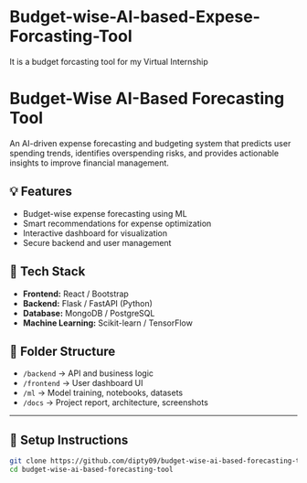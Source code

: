 # Budget-wise-AI-based-Expese-Forcasting-Tool
It is a budget forcasting tool for my Virtual Internship
# Budget-Wise AI-Based Forecasting Tool

An AI-driven expense forecasting and budgeting system that predicts user spending trends, identifies overspending risks, and provides actionable insights to improve financial management.

## 💡 Features
- Budget-wise expense forecasting using ML
- Smart recommendations for expense optimization
- Interactive dashboard for visualization
- Secure backend and user management

## 🧠 Tech Stack
- **Frontend:** React / Bootstrap
- **Backend:** Flask / FastAPI (Python)
- **Database:** MongoDB / PostgreSQL
- **Machine Learning:** Scikit-learn / TensorFlow

## 📁 Folder Structure
- `/backend` → API and business logic  
- `/frontend` → User dashboard UI  
- `/ml` → Model training, notebooks, datasets  
- `/docs` → Project report, architecture, screenshots  

---

## 🧰 Setup Instructions
```bash
git clone https://github.com/dipty09/budget-wise-ai-based-forecasting-tool.git
cd budget-wise-ai-based-forecasting-tool